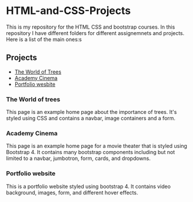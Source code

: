 # HTML-and-CSS-Projects
This is my repository for the HTML CSS and bootstrap courses. In this repository I have different folders for different assignemnets and projects. Here is a list of the main ones:s

## Projects

* [The World of Trees](https://github.com/themmm19/HTML-and-CSS-Projects/tree/main/tree%20world)
* [Academy Cinema](https://github.com/themmm19/HTML-and-CSS-Projects/tree/main/bootstrap4_project)
* [Portfolio wesbite](https://github.com/themmm19/HTML-and-CSS-Projects/tree/main/portfolio)

### The World of trees

This page is an example home page about the importance of trees. It's styled using CSS and contains a navbar, image containers and a form.

### Academy Cinema

This page is an example home page for a movie theater that is styled using Bootstrap 4. It contains many bootstrap components including but not limited to a navbar, jumbotron, form, cards, and dropdowns.

### Portfolio website
This is a portfolio website styled using bootstrap 4. It contains video background, images, form, and different hover effects. 